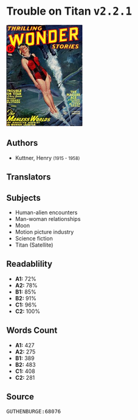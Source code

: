# Trouble on Titan <kbd>v2.2.1</kbd>

![](./cover.medium.jpg "")

## Authors


 - Kuttner, Henry <small>(1915 - 1958)</small>

## Translators



## Subjects


 - Human-alien encounters
 - Man-woman relationships
 - Moon
 - Motion picture industry
 - Science fiction
 - Titan (Satellite)

## Readablility


 - **A1:** 72%
 - **A2:** 78%
 - **B1:** 85%
 - **B2:** 91%
 - **C1:** 96%
 - **C2:** 100%

## Words Count


 - **A1:** 427
 - **A2:** 275
 - **B1:** 389
 - **B2:** 483
 - **C1:** 408
 - **C2:** 281

## Source


<kbd>GUTHENBURGE:68076</kbd>
